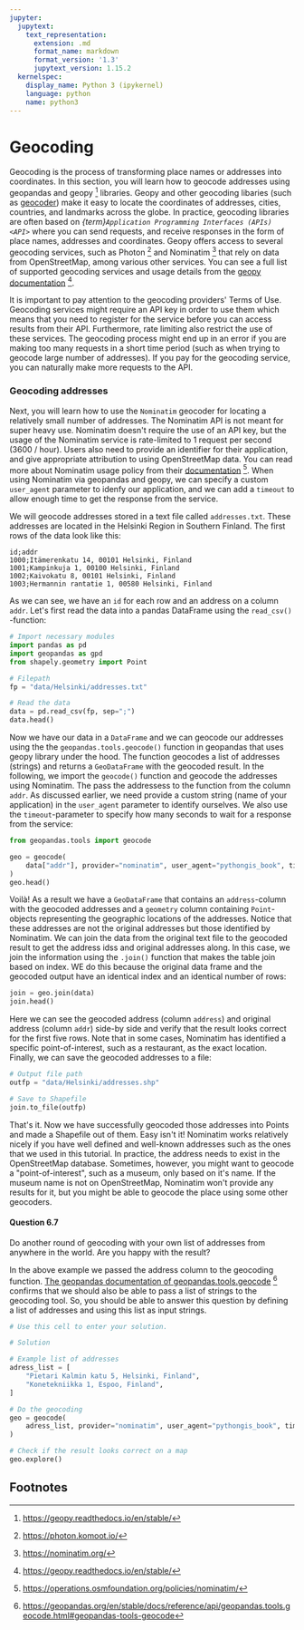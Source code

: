 ```yaml
---
jupyter:
  jupytext:
    text_representation:
      extension: .md
      format_name: markdown
      format_version: '1.3'
      jupytext_version: 1.15.2
  kernelspec:
    display_name: Python 3 (ipykernel)
    language: python
    name: python3
---
```


<!-- #region editable=true slideshow={"slide_type": ""} -->
# Geocoding

Geocoding is the process of transforming place names or addresses into coordinates. In this section, you will learn how to geocode addresses using geopandas and geopy [^geopy] libraries. Geopy and other geocoding libaries (such as [geocoder](http://geocoder.readthedocs.io/)) make it easy to locate the coordinates of addresses, cities, countries, and landmarks across the globe. In practice, geocoding libraries are often based on *{term}`Application Programming Interfaces (APIs) <API>`* where you can send requests, and receive responses in the form of place names, addresses and coordinates. Geopy offers access to several geocoding services, such as Photon [^photon] and Nominatim [^nominatim] that rely on data from OpenStreetMap, among various other services. You can see a full list of supported geocoding services and usage details from the [geopy documentation](https://geopy.readthedocs.io/en/stable/) [^geopy].

It is important to pay attention to the geocoding providers' Terms of Use. Geocoding services might require an API key in order to use them which means that you need to register for the service before you can access results from their API. Furthermore, rate limiting also restrict the use of these services. The geocoding process might end up in an error if you are making too many requests in a short time period (such as when trying to geocode large number of addresses). If you pay for the geocoding service, you can naturally make more requests to the API.
<!-- #endregion -->

### Geocoding addresses

Next, you will learn how to use the `Nominatim` geocoder for locating a relatively small number of addresses. The Nominatim API is not meant for super heavy use. Nominatim doesn't require the use of an API key, but the usage of the Nominatim service is rate-limited to 1 request per second (3600 / hour). Users also need to provide an identifier for their application, and give appropriate attribution to using OpenStreetMap data. You can read more about Nominatim usage policy from their [documentation](https://operations.osmfoundation.org/policies/nominatim/) [^nominatim_toc]. When using Nominatim via geopandas and geopy, we can specify a custom `user_agent` parameter to idenfy our application, and we can add a `timeout` to allow enough time to get the response from the service.  

We will geocode addresses stored in a text file called `addresses.txt`. These addresses are located in the Helsinki Region in Southern Finland. The first rows of the data look like this:

```
id;addr
1000;Itämerenkatu 14, 00101 Helsinki, Finland
1001;Kampinkuja 1, 00100 Helsinki, Finland
1002;Kaivokatu 8, 00101 Helsinki, Finland
1003;Hermannin rantatie 1, 00580 Helsinki, Finland
```

As we can see, we have an `id` for each row and an address on a column `addr`. Let's first read the data into a pandas DataFrame using the `read_csv()` -function:

```python deletable=true editable=true
# Import necessary modules
import pandas as pd
import geopandas as gpd
from shapely.geometry import Point

# Filepath
fp = "data/Helsinki/addresses.txt"

# Read the data
data = pd.read_csv(fp, sep=";")
data.head()
```

<!-- #region deletable=true editable=true -->
Now we have our data in a `DataFrame` and we can geocode our addresses using the the `geopandas.tools.geocode()` function in geopandas that uses geopy library under the hood. The function geocodes a list of addresses (strings) and returns a `GeoDataFrame` with the geocoded result. In the following, we import the `geocode()` function and geocode the addresses using Nominatim. The pass the addressess to the function from the column `addr`. As discussed earlier, we need provide a custom string (name of your application) in the `user_agent` parameter to identify ourselves. We also use the `timeout`-parameter to specify how many seconds to wait for a response from the service:
<!-- #endregion -->

```python deletable=true editable=true jupyter={"outputs_hidden": false}
from geopandas.tools import geocode

geo = geocode(
    data["addr"], provider="nominatim", user_agent="pythongis_book", timeout=10
)
geo.head()
```

<!-- #region deletable=true editable=true -->
Voilà! As a result we have a `GeoDataFrame` that contains an `address`-column with the geocoded addresses and a `geometry` column containing `Point`-objects representing the geographic locations of the addresses. Notice that these addresses are not the original addresses but those identified by Nominatim. We can join the data from the original text file to the geocoded result to get the address idss and original addresses along. In this case, we join the information using the `.join()` function that makes the table join based on index. WE do this because the original data frame and the geocoded output have an identical index and an identical number of rows:
<!-- #endregion -->
```python
join = geo.join(data)
join.head()
```

Here we can see the geocoded address (column `address`) and original address (column `addr`) side-by side and verify that the result looks correct for the first five rows. Note that in some cases, Nominatim has identified a specific point-of-interest, such as a restaurant, as the exact location. Finally, we can save the geocoded addresses to a file:

```python deletable=true editable=true
# Output file path
outfp = "data/Helsinki/addresses.shp"

# Save to Shapefile
join.to_file(outfp)
```

<!-- #region deletable=true editable=true -->
That's it. Now we have successfully geocoded those addresses into Points and made a Shapefile out of them. Easy isn't it! Nominatim works relatively nicely if you have well defined and well-known addresses such as the ones that we used in this tutorial. In practice, the address needs to exist in the OpenStreetMap database. Sometimes, however, you might want to geocode a "point-of-interest", such as a museum, only based on it's name. If the museum name is not on OpenStreetMap, Nominatim won't provide any results for it, but you might be able to geocode the place using some other geocoders.
<!-- #endregion -->

<!-- #region editable=true slideshow={"slide_type": ""} tags=["question"] -->
#### Question 6.7
Do another round of geocoding with your own list of addresses from anywhere in the world. Are you happy with the result?

In the above example we passed the address column to the geocoding function. [The geopandas documentation of geopandas.tools.geocode](https://geopandas.org/en/stable/docs/reference/api/geopandas.tools.geocode.html#geopandas-tools-geocode) [^geopandas_geocode] confirms that we should also be able to pass a list of strings to the geocoding tool. So, you should be able to answer this question by defining a list of addresses and using this list as input strings.


<!-- #endregion -->

```python editable=true slideshow={"slide_type": ""} tags=["remove_cell"]
# Use this cell to enter your solution.
```

```python editable=true slideshow={"slide_type": ""} tags=["remove_book_cell", "hide-cell"]
# Solution

# Example list of addresses
adress_list = [
    "Pietari Kalmin katu 5, Helsinki, Finland",
    "Konetekniikka 1, Espoo, Finland",
]

# Do the geocoding
geo = geocode(
    adress_list, provider="nominatim", user_agent="pythongis_book", timeout=10
)

# Check if the result looks correct on a map
geo.explore()
```

## Footnotes

[^GeoJson]: <https://en.wikipedia.org/wiki/GeoJSON>
[^geopy]: <https://geopy.readthedocs.io/en/stable/>
[^nominatim]: <https://nominatim.org/>
[^nominatim_toc]: <https://operations.osmfoundation.org/policies/nominatim/>
[^photon]: <https://photon.komoot.io/>
[^geopandas_geocode]:<https://geopandas.org/en/stable/docs/reference/api/geopandas.tools.geocode.html#geopandas-tools-geocode>
